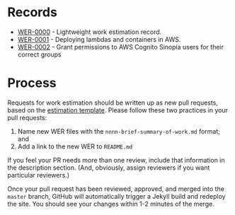 # Records

- [WER-0000](0000-work-estimation-record.md) - Lightweight work estimation record.
- [WER-0001](0001-cloud-resource-deployment.md) - Deploying lambdas and containers in AWS.
- [WER-0002](0002-sinopia-acl.md) - Grant permissions to AWS Cognito Sinopia users for their correct groups

# Process

Requests for work estimation should be written up as new pull requests, based on the [estimation template](template.md). Please follow these two practices in your pull requests:

1. Name new WER files with the `nnnn-brief-summary-of-work.md` format; and
2. Add a link to the new WER to `README.md`

If you feel your PR needs more than one review, include that information in the description section. (And, obviously, assign reviewers if you want particular reviewers.)

Once your pull request has been reviewed, approved, and merged into the `master` branch, GitHub will automatically trigger a Jekyll build and redeploy the site. You should see your changes within 1-2 minutes of the merge.
